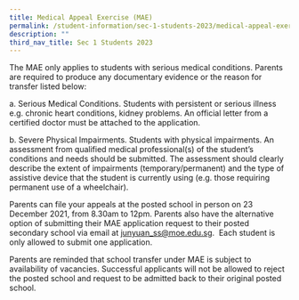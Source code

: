 ```yaml
---
title: Medical Appeal Exercise (MAE)
permalink: /student-information/sec-1-students-2023/medical-appeal-exercise-mae/
description: ""
third_nav_title: Sec 1 Students 2023
---
```



<p>The MAE only applies to students with serious medical conditions. Parents are required to produce any documentary evidence or the reason for transfer listed below:</p>
<p>a. Serious Medical Conditions. Students with persistent or serious illness e.g. chronic heart conditions, kidney problems. An official letter from a certified doctor must be attached to the application.</p>
<p>b. Severe Physical Impairments. Students with physical impairments. An assessment from qualified medical professional(s) of the student&rsquo;s conditions and needs should be submitted. The assessment should clearly describe the extent of impairments (temporary/permanent) and the type of assistive device that the student is currently using (e.g. those requiring permanent use of a wheelchair).</p>
<p>Parents can file your appeals at the posted school in person on 23 December 2021, from 8.30am to 12pm. Parents also have the alternative option of submitting their MAE application request to their posted secondary school via email at <a href="mailto:junyuan_ss@moe.edu.sg">junyuan_ss@moe.edu.sg</a>.&nbsp; Each student is only allowed to submit one application.</p>
<p>Parents are reminded that school transfer under MAE is subject to availability of vacancies. Successful applicants will not be allowed to reject the posted school and request to be admitted back to their original posted school.</p>